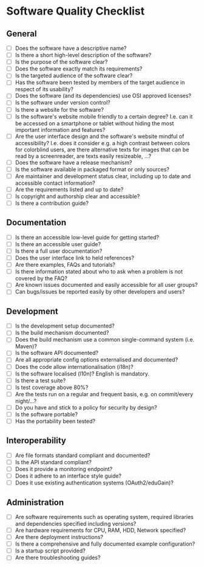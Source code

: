 # Software Quality Checklist

## General

- [ ] Does the software have a descriptive name?
- [ ] Is there a short high-level description of the software?
- [ ] Is the purpose of the software clear?
- [ ] Does the software exactly match its requirements?
- [ ] Is the targeted audience of the software clear?
- [ ] Has the software been tested by members of the target audience in respect of its usability?
- [ ] Does the software (and its dependencies) use OSI approved licenses?
- [ ] Is the software under version control?
- [ ] Is there a website for the software?
- [ ] Is the software's website mobile friendly to a certain degree? I.e. can it be accessed on a smartphone or tablet without hiding the most important information and features?
- [ ] Are the user interface design and the software's website mindful of accessibility? I.e. does it consider e.g. a high contrast between colors for colorblind users, are there alternative texts for images that can be read by a screenreader, are texts easily resizeable, ...?  
- [ ] Does the software have a release mechanism?
- [ ] Is the software available in packaged format or only sources?
- [ ] Are maintainer and development status clear, including up to date and accessible contact information?
- [ ] Are the requirements listed and up to date?
- [ ] Is copyright and authorship clear and accessible?
- [ ] Is there a contribution guide?

## Documentation

- [ ] Is there an accessible low-level guide for getting started?
- [ ] Is there an accessible user guide?
- [ ] Is there a full user documentation?
- [ ] Does the user interface link to held references?
- [ ] Are there examples, FAQs and tutorials?
- [ ] Is there information stated about who to ask when a problem is not covered by the FAQ?
- [ ] Are known issues documented and easily accessible for all user groups?
- [ ] Can bugs/issues be reported easily by other developers and users? 

## Development

- [ ] Is the development setup documented?
- [ ] Is the build mechanism documented?
- [ ] Does the build mechanism use a common single-command system (i.e. Maven)?
- [ ] Is the software API documented?
- [ ] Are all appropriate config options externalised and documented?
- [ ] Does the code allow internationalisation (i18n)?
- [ ] Is the software localised (l10n)? English is mandatory.
- [ ] Is there a test suite?
- [ ] Is test coverage above 80%?
- [ ] Are the tests run on a regular and frequent basis, e.g. on commit/every night/...?
- [ ] Do you have and stick to a policy for security by design?
- [ ] Is the software portable?
- [ ] Has the portability been tested?

## Interoperability

- [ ] Are file formats standard compliant and documented?
- [ ] Is the API standard compliant?
- [ ] Does it provide a monitoring endpoint?
- [ ] Does it adhere to an interface style guide?
- [ ] Does it use existing authentication systems (OAuth2/eduGain)?

## Administration

- [ ] Are software requirements such as operating system, required libraries and dependencies specified including versions?
- [ ] Are hardware requirements for CPU, RAM, HDD, Network specified?
- [ ] Are there deployment instructions?
- [ ] Is there a comprehensive and fully documented example configuration?
- [ ] Is a startup script provided?
- [ ] Are there troubleshooting guides?
